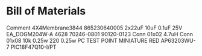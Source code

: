 
# Bill of Materials

Comment
4X4Membrane3844
865230640005
2x22uF
10uF
0.1uF 25V
EA_DOGM204W-A
4628
70246-0801
90120-0123
Conn 01x02
4.7uH
Conn 01x08
10k 0.25w
220 0.25w
PC TEST POINT MINIATURE RED
AP63203WU-7
PIC18F47Q10-I/PT

